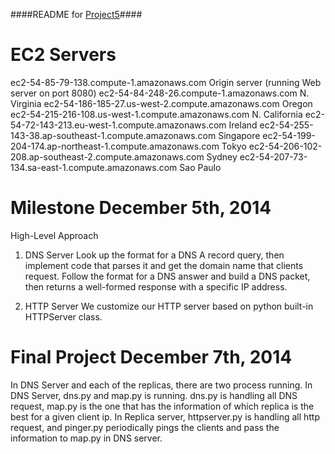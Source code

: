 ####README for [Project5](http://david.choffnes.com/classes/cs4700fa14/project5.php)####

EC2 Servers
===========
ec2-54-85-79-138.compute-1.amazonaws.com   Origin server (running Web server on port 8080)
ec2-54-84-248-26.compute-1.amazonaws.com    N. Virginia
ec2-54-186-185-27.us-west-2.compute.amazonaws.com   Oregon
ec2-54-215-216-108.us-west-1.compute.amazonaws.com  N. California
ec2-54-72-143-213.eu-west-1.compute.amazonaws.com   Ireland
ec2-54-255-143-38.ap-southeast-1.compute.amazonaws.com  Singapore
ec2-54-199-204-174.ap-northeast-1.compute.amazonaws.com Tokyo
ec2-54-206-102-208.ap-southeast-2.compute.amazonaws.com Sydney
ec2-54-207-73-134.sa-east-1.compute.amazonaws.com   Sao Paulo

Milestone December 5th, 2014
=======================
High-Level Approach
1. DNS Server
Look up the format for a DNS A record query, then implement code that parses it and get the domain name that clients request. Follow the format for a DNS answer and build a DNS packet, then returns a well-formed response with a specific IP address.

2. HTTP Server
We customize our HTTP server based on python built-in HTTPServer class.

Final Project December 7th, 2014
==============================

In DNS Server and each of the replicas, there are two process running. In DNS Server,
dns.py and map.py is running. dns.py is handling all DNS request, map.py is the one
that has the information of which replica is the best for a given client ip. In 
Replica server, httpserver.py is handling all http request, and pinger.py periodically
pings the clients and pass the information to map.py in DNS server.

The CDN architecture is drawed as the following. It also has the work flow of the CDN
including the client requests.

The diagram is an ascii art. Please open it with the width of editor set to at least
90
-------------------------------------------------------------------------------------
|             DNS Server                  ||                 REPLICAS              |
|      dns.py      |        map.py        ||      pinger.py       |  httpserver.py |
|  ^  |      (2) Best replica             ||                      | |    ^  |   ^  |
|  |  |     -------------->               ||                      | | (7)|  |(6)|  |
|  |  |       for client A        (a) List clients    |---------| | |    |  |   |  |
|  |  |            |             <--------------------| Measure | | |    |  |   |  |
|  |  |            |                      ||          |  every  | | |    |  |   |  |
|  |  |            |              (b) OK, Client List |    2    | | |    | \|/  |  |
|  |  |      (3) Replica IP      -------------------->| seconds | | | |-------| |  |
|  |  |     <--------------               ||          |---------| | | | cache | |  |
|  |  |            |                      ||             ^   |    | | |  or   | |  |
|  |  |            |                      ||             |   |    | | |origin | |  |
|  |  |            |                      ||             |   |    | | |-------| |  |
|  |  |            |              (e) Measuremnt         |   |    | |           |  |
|  |  |            |             <-------------------    |   |    | |           |  |
|  |  |            |                   Result            |   |    | |           |  |
|  |  |            |                      ||             |   |    | |           |  |
|  |  |            |                      ||             |   |    | |           |  |
|  |  |            |                      ||             |   |    | |           |  |
|  |  |            |             (f)      OK             |   |    | |           |  |
|  |  |            |             ------------------>     |   |    | |           |  |
|  |  |            |                      ||             |   |    | |           |  |
|  |  |            |                      ||             |   |    | |           |  |
|  |  |            |                      ||             |   |    | |           |  |
|  |  |            |                      ||             |   |    | |           |  |
|  |  |            |                      ||             |   |    | |           |  |
|  |  |            |                      ||   (d) RTT   |   |    | |           |  |
|  |  |                                  -----------------   |      |           |  | 
|  |  |                                  |      (c) ping     |      |           |  | 
|  |  |                                  |  -----------------|      |           |  | 
|  |  |(4) DNS Response                  |  |  (8) content          |           |  | 
|  |  |--------------------------------- |  | ----------------------|           |  |  
|  |                                   | | \|/|                                 |  |
|  |  (1) DNS Request                 \|/    \|/   (5) wget content from        |  | 
|   ---------------------------------  Client A---------------------------------   |
|                                                            Replica               |
|                                                                                  |
|----------------------------------------------------------------------------------|


Measurement:
We are using the active measument. Once a client has sent a DNS request to DNS server,
 the map.py will remember the ip of the client. Periodically, pinger.py in each 
replica server would get the current client list from map.py, ping each of them to 
get RTT, then sending it back. In map.py, if the new RTT is smaller than current,
 map the client to the new Replica. The reason we put the map.py to DNS server is
that we try to take advantage of no memory limit on DNS server. In replicas, we are
trying to cache as much as possible ( lesss than 10MB limit of course ).

Cache:
We are using the LFU cache replacement strategy, which keeps track of recent requested pages frequency list, and remove the least requested if exceed memory size.  



